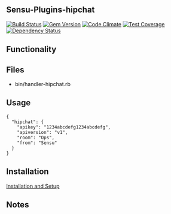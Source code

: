 ## Sensu-Plugins-hipchat

[ ![Build Status](https://travis-ci.org/sensu-plugins/sensu-plugins-hipchat.svg?branch=master)](https://travis-ci.org/sensu-plugins/sensu-plugins-hipchat)
[![Gem Version](https://badge.fury.io/rb/sensu-plugins-hipchat.svg)](http://badge.fury.io/rb/sensu-plugins-hipchat)
[![Code Climate](https://codeclimate.com/github/sensu-plugins/sensu-plugins-hipchat/badges/gpa.svg)](https://codeclimate.com/github/sensu-plugins/sensu-plugins-hipchat)
[![Test Coverage](https://codeclimate.com/github/sensu-plugins/sensu-plugins-hipchat/badges/coverage.svg)](https://codeclimate.com/github/sensu-plugins/sensu-plugins-hipchat)
[![Dependency Status](https://gemnasium.com/sensu-plugins/sensu-plugins-hipchat.svg)](https://gemnasium.com/sensu-plugins/sensu-plugins-hipchat)

## Functionality

## Files
 * bin/handler-hipchat.rb

## Usage

```
{
  "hipchat": {
    "apikey": "1234abcdefg1234abcdefg",
    "apiversion": "v1",
    "room": "Ops",
    "from": "Sensu"
  }
}
```
## Installation

[Installation and Setup](http://sensu-plugins.io/docs/installation_instructions.html)

## Notes

